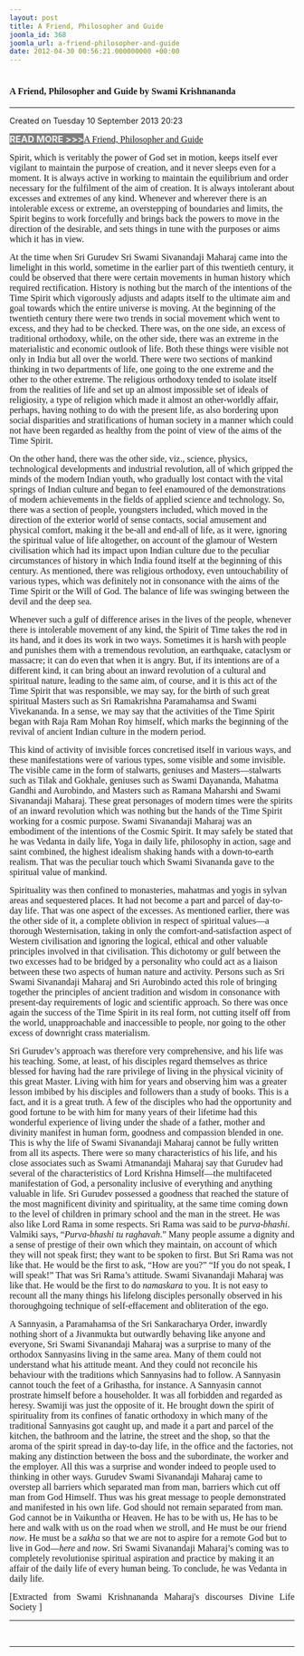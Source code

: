 ```yaml
---
layout: post
title: A Friend, Philosopher and Guide
joomla_id: 368
joomla_url: a-friend-philosopher-and-guide
date: 2012-04-30 00:56:21.000000000 +00:00
---
```

<h1 itemprop="name"><span style="font-size: 12pt; font-family: book antiqua,palatino;">A Friend, Philosopher and Guide by Swami Krishnananda</span></h1>
<hr />
<p>Created on Tuesday 10 September 2013 20:23</p>
<div id="discText">
<div id="discText">
<div id="discText">
<div id="discText">
<div id="discText">
<div id="discText">
<div id="discText">
<div id="discText">
<div id="discText">
<div id="discText">
<div id="discText">
<div id="discText">
<div id="discText">
<p><span style="font-size: 12pt;"><span style="background-color: #ffffff; color: #333333;"><span style="background-color: #808080; color: #ffffff;"><strong>READ MORE &gt;&gt;&gt;</strong></span></span></span><a href="http://www.swami-krishnananda.org/disc/disc_102.html"><span style="font-size: 12pt; font-family: book antiqua,palatino;"></span></a><a href="http://www.swami-krishnananda.org/disc/disc_64.html"><span style="font-size: 12pt; font-family: book antiqua,palatino;">A Friend, Philosopher and Guide</span></a></p>
<div id="discText">
<div id="discText">
<div id="discText">
<div id="discText">
<div id="discText">
<div id="discText">
<div id="discText">
<div id="discText">
<div id="discText">
<div id="discText">
<div id="discText">
<div id="discText">
<div id="discText">
<div id="discText">
<div id="discText2">
<div id="discText">
<div id="discText">
<div id="discText">
<div id="discText">
<div id="discText">
<div id="discText">
<div id="discText">
<div id="discText">
<div id="discText"><span itemprop="author" itemscope="" itemtype="http://schema.org/Person"><span itemprop="name"></span></span>
<div id="discText">
<div id="discText"><span itemprop="articleBody"><span itemprop="author" itemscope="" itemtype="http://schema.org/Person"><span itemprop="name"></span></span></span>
<div id="discText"><span itemprop="articleBody"><span itemprop="author" itemscope="" itemtype="http://schema.org/Person"><span itemprop="name"></span></span></span><span itemprop="author" itemscope="" itemtype="http://schema.org/Person"><span itemprop="name"></span></span>
<div id="discText">
<div id="discText">
<div id="discText">
<div id="discText">
<div id="discText">
<div id="discText">
<div id="discText"><span itemprop="articleBody">
<p><span style="font-size: 12pt; font-family: book antiqua,palatino;">Spirit, which is veritably the power of God set in motion, keeps itself ever vigilant to maintain the purpose of creation, and it never sleeps even for a moment. It is always active in working to maintain the equilibrium and order necessary for the fulfilment of the aim of creation. It is always intolerant about excesses and extremes of any kind. Whenever and wherever there is an intolerable excess or extreme, an overstepping of boundaries and limits, the Spirit begins to work forcefully and brings back the powers to move in the direction of the desirable, and sets things in tune with the purposes or aims which it has in view.</span></p>
<p><span style="font-size: 12pt; font-family: book antiqua,palatino;">At the time when Sri Gurudev Sri Swami Sivanandaji Maharaj came into the limelight in this world, sometime in the earlier part of this <span id="adtext_5" class="adtext">twentieth century</span>, it could be observed that there were certain movements in human history which required rectification. History is nothing but the march of the intentions of the Time Spirit which vigorously adjusts and adapts itself to the ultimate aim and goal towards which the entire universe is moving. At the beginning of the twentieth century there were two trends in <span id="adtext_4" class="adtext">social movement</span> which went to excess, and they had to be checked. There was, on the one side, an excess of traditional orthodoxy, while, on the other side, there was an extreme in the materialistic and economic outlook of life. Both these things were visible not only in India but all over the world. There were two sections of mankind thinking in two departments of life, one going to the one extreme and the other to the other extreme. The religious orthodoxy tended to isolate itself from the realities of life and set up an almost impossible set of ideals of religiosity, a type of religion which made it almost an other-worldly affair, perhaps, having nothing to do with the present life, as also bordering upon social disparities and stratifications of human society in a manner which could not have been regarded as healthy from the <span id="adtext_1" class="adtext">point of view</span> of the aims of the Time Spirit.</span></p>
<p><span style="font-size: 12pt; font-family: book antiqua,palatino;">On the other hand, there was the other side, viz., science, physics, technological developments and industrial revolution, all of which gripped the minds of the modern Indian youth, who gradually <span id="adtext_6" class="adtext">lost contact</span> with the vital springs of Indian culture and began to feel enamoured of the demonstrations of modern achievements in the fields of applied <span id="adtext_2" class="adtext">science and technology</span>. So, there was a section of people, youngsters included, which moved in the direction of the exterior world of sense contacts, social amusement and physical comfort, making it the be-all and end-all of life, as it were, ignoring the spiritual value of life altogether, on account of the glamour of Western civilisation which had its impact upon Indian culture due to the peculiar circumstances of history in which India found itself at the beginning of this century. As mentioned, there was religious orthodoxy, even untouchability of various types, which was definitely not in consonance with the aims of the Time Spirit or the Will of God. The balance of life was swinging between the devil and the deep sea.</span></p>
<p><span style="font-size: 12pt; font-family: book antiqua,palatino;">Whenever such a gulf of difference arises in the lives of the people, whenever there is intolerable movement of any kind, the Spirit of Time takes the rod in its hand, and it does its work in two ways. Sometimes it is harsh with people and punishes them with a tremendous revolution, an earthquake, cataclysm or massacre; it can do even that when it is angry. But, if its intentions are of a different kind, it can bring about an inward revolution of a cultural and spiritual nature, leading to the same aim, of course, and it is this act of the Time Spirit that was responsible, we may say, for the birth of such great spiritual Masters such as Sri Ramakrishna Paramahamsa and Swami Vivekananda. In a sense, we may say that the activities of the Time Spirit began with Raja Ram Mohan Roy himself, which marks the beginning of the revival of ancient Indian culture in the modern period.</span></p>
<p><span style="font-size: 12pt; font-family: book antiqua,palatino;">This kind of activity of invisible forces concretised itself in various ways, and these manifestations were of various types, some visible and some invisible. The visible came in the form of stalwarts, geniuses and Masters—stalwarts such as Tilak and Gokhale, geniuses such as Swami Dayananda, Mahatma Gandhi and Aurobindo, and Masters such as Ramana Maharshi and Swami Sivanandaji Maharaj. These great personages of modern times were the spirits of an inward revolution which was nothing but the hands of the Time Spirit working for a cosmic purpose. Swami Sivanandaji Maharaj was an embodiment of the intentions of the Cosmic Spirit. It may safely be stated that he was Vedanta in daily life, Yoga in daily life, philosophy in action, sage and saint combined, the highest idealism shaking hands with a down-to-earth realism. That was the peculiar touch which Swami Sivananda gave to the spiritual value of mankind.</span></p>
<p><span style="font-size: 12pt; font-family: book antiqua,palatino;">Spirituality was then confined to monasteries, mahatmas and yogis in sylvan areas and sequestered places. It had not become a part and parcel of day-to-day life. That was one aspect of the excesses. As mentioned earlier, there was the other side of it, a complete oblivion in respect of spiritual values—a thorough Westernisation, taking in only the comfort-and-satisfaction aspect of Western civilisation and ignoring the logical, ethical and other valuable principles involved in that civilisation. This dichotomy or gulf between the two excesses had to be bridged by a personality who could act as a liaison between these two aspects of human nature and activity. Persons such as Sri Swami Sivanandaji Maharaj and Sri Aurobindo acted this role of bringing together the principles of ancient tradition and wisdom in consonance with present-day requirements of logic and scientific approach. So there was once again the success of the Time Spirit in its real form, not cutting itself off from the world, unapproachable and inaccessible to people, nor going to the other excess of downright crass materialism.</span></p>
<p><span style="font-size: 12pt; font-family: book antiqua,palatino;">Sri Gurudev’s approach was therefore very comprehensive, and his life was his teaching. Some, at least, of his disciples regard themselves as thrice blessed for having had the rare privilege of living in the physical vicinity of this great Master. Living with him for years and observing him was a greater lesson imbibed by his disciples and followers than a study of books. This is a fact, and it is a great truth. A few of the disciples who had the opportunity and good fortune to be with him for many years of their lifetime had this wonderful experience of living under the shade of a father, mother and divinity manifest in human form, goodness and compassion blended in one. This is why the life of Swami Sivanandaji Maharaj cannot be fully written from all its aspects. There were so many characteristics of his life, and his close associates such as Swami Atmanandaji Maharaj say that Gurudev had several of the characteristics of Lord Krishna Himself—the multifaceted manifestation of God, a personality inclusive of everything and anything valuable in life. Sri Gurudev possessed a goodness that reached the stature of the most magnificent divinity and spirituality, at the same time coming down to the level of children in primary school and the man in the street. He was also like Lord Rama in some respects. Sri Rama was said to be <em>purva-bhashi</em>. Valmiki says, “<em>Purva-bhashi tu raghavah</em>.” Many people assume a dignity and a sense of prestige of their own which they maintain, on account of which they will not speak first; they want to be spoken to first. But Sri Rama was not like that. He would be the first to ask, “How are you?” “If you do not speak, I will speak!” That was Sri Rama’s attitude. Swami Sivanandaji Maharaj was like that. He would be the first to do <em>namaskara</em> to you. It is not easy to recount all the many things his lifelong disciples personally observed in his thoroughgoing technique of self-effacement and obliteration of the ego.</span></p>
<p><span style="font-size: 12pt; font-family: book antiqua,palatino;">A Sannyasin, a Paramahamsa of the Sri Sankaracharya Order, inwardly nothing short of a Jivanmukta but outwardly behaving like anyone and everyone, Sri Swami Sivanandaji Maharaj was a surprise to many of the orthodox Sannyasins living in the same area. Many of them could not understand what his attitude meant. And they could not reconcile his behaviour with the traditions which Sannyasins had to follow. A Sannyasin cannot touch the feet of a Grihastha, for instance. A Sannyasin cannot prostrate himself before a householder. It was all forbidden and regarded as heresy. Swamiji was just the opposite of it. He brought down the spirit of spirituality from its confines of fanatic orthodoxy in which many of the traditional Sannyasins got caught up, and made it a part and parcel of the kitchen, the bathroom and the latrine, the street and the shop, so that the aroma of the spirit spread in day-to-day life, in the office and the factories, not making any distinction between the boss and the subordinate, the worker and the employer. All this was a surprise and wonder indeed to people used to thinking in other ways. Gurudev Swami Sivanandaji Maharaj came to overstep all barriers which separated man from man, barriers which cut off man from God Himself. Thus was his great message to people demonstrated and manifested in his own life. God should not remain separated from man. God cannot be in Vaikuntha or Heaven. He has to be with us, He has to be here and walk with us on the road when we stroll, and He must be our friend <em>now</em>. He must be a <em>sakha</em> so that we are not to aspire for a remote God but to live in God—<em>here</em> and <em>now</em>. Sri Swami Sivanandaji Maharaj’s coming was to completely revolutionise spiritual aspiration and practice by making it an affair of the daily life of every human being. To conclude, he was Vedanta in daily life.</span></p>
</span></div>
<span itemprop="articleBody"></span></div>
<span itemprop="articleBody"></span></div>
<span itemprop="articleBody"></span></div>
<span itemprop="articleBody"></span></div>
<span itemprop="articleBody"></span><span itemprop="articleBody"></span><span itemprop="articleBody"></span></div>
<span itemprop="articleBody"></span></div>
</div>
</div>
<span itemprop="articleBody"></span></div>
<span itemprop="articleBody"></span></div>
</div>
</div>
</div>
</div>
</div>
</div>
</div>
</div>
</div>
</div>
</div>
</div>
</div>
</div>
</div>
</div>
</div>
</div>
</div>
</div>
</div>
</div>
</div>
</div>
</div>
</div>
</div>
</div>
</div>
</div>
</div>
</div>
</div>
</div>
</div>
</div>
<p style="text-align: justify; line-height: normal;"><span style="font-size: 12pt; font-family: verdana,geneva;">[Extracted from Swami Krishnananda Maharaj's discourses Divine Life Society ]</span></p>
<hr />
<p>&nbsp;</p>
<hr />
<p>&nbsp;</p>
<div style="position: absolute; left: -40px; top: -25px; width: 1px; height: 1px; overflow: hidden;" data-mce-bogus="1" class="mcePaste" id="_mcePaste">
<h1>The Gospel of the Bhagavadgita</h1>
</div>

